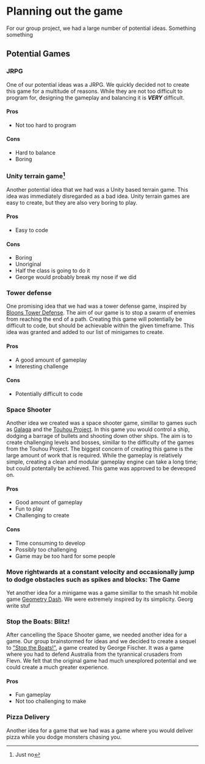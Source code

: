 # Planning out the game
For our group project, we had a large number of potential ideas. Something something
## Potential Games
###   JRPG
One of our potential ideas was a JRPG.  We quickly decided not to create this game for a multitude of reasons.  While they are not too difficult to program for, designing the gameplay and balancing it is ***VERY*** difficult.  
#### Pros
- Not too hard to program
#### Cons
- Hard to balance
- Boring 
### Unity terrain game[^1]
Another potential idea that we had was a Unity based terrain game.  This idea was immediately disregarded as a bad idea.  Unity terrain games are easy to create, but they are also very boring to play.  
#### Pros
- Easy to code
#### Cons
- Boring
- Unoriginal
- Half the class is going to do it
- George would probably break my nose if we did
### Tower defense
One promising idea that we had was a tower defense game, inspired by [Bloons Tower Defense](https://en.wikipedia.org/wiki/Bloons_Tower_Defense).  The aim of our game is to stop a swarm of enemies from reaching the end of a path.  Creating this game will potentially be difficult to code, but should be achievable within the given timeframe.  This idea was granted and added to our list of minigames to create.
#### Pros
- A good amount of gameplay
- Interesting challenge
#### Cons
- Potentially difficult to code
### Space Shooter
Another idea we created was a space shooter game, simillar to games such as [Galaga](https://en.wikipedia.org/wiki/Galaga) and the [Touhou Project](https://en.wikipedia.org/wiki/Touhou_Project).  In this game you would control a ship, dodging a barrage of bullets and shooting down other ships.  The aim is to create challenging levels and bosses, simillar to the difficulty of the games from the Touhou Project.  The biggest concern of creating this game is the large amount of work that is required.  While the gameplay is relatively simple, creating a clean and modular gameplay engine can take a long time; but could potentally be achieved.  This game was approved to be deveoped on.
#### Pros
- Good amount of gameplay
- Fun to play
- Challenging to create
#### Cons
- Time consuming to develop 
- Possibly too challenging
- Game may be too hard for some people

### Move rightwards at a constant velocity and occasionally jump to dodge obstacles such as spikes and blocks: The Game

Yet another idea for a minigame was a game simillar to the smash hit mobile game [Geometry Dash](https://store.steampowered.com/app/322170/Geometry_Dash/).  We were extremely inspired by its simplicity.  Georg write stuf
### Stop the Boats: Blitz!
After cancelling the Space Shooter game, we needed another idea for a game.  Our group brainstormed for ideas and we decided to create a sequel to ["Stop the Boats!"](https://gitlab.com/byhemechi/boatstopper), a game created by George Fischer.  It was a game where you had to defend Australia from the tyrannical crusaders from Flevn.  We felt that the original game had much unexplored potential and we could create a much greater experience.  
#### Pros
- Fun gameplay
- Not too challenging to make

### Pizza Delivery
Another idea for a game that we had was a game where you would deliver pizza while you dodge monsters chasing you.

  [^1]: Just no 
